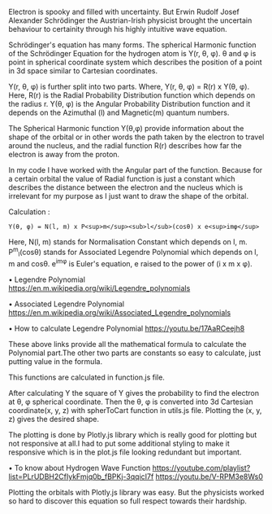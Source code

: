 Electron is spooky and filled with uncertainty.
But Erwin Rudolf Josef Alexander Schrödinger the Austrian-Irish physicist brought the uncertain behaviour to certainity through his highly intuitive wave equation.

Schrödinger's equation has many forms.
The spherical Harmonic function of the Schrödinger Equation for the hydrogen atom is Y(r, θ, φ).
θ and φ is point in spherical coordinate system which describes the position of a point in 3d space similar to Cartesian coordinates.

Y(r, θ, φ) is further split into two parts.
Where, 
    Y(r, θ, φ) = R(r) x Y(θ, φ).
Here, 
    R(r) is the Radial Probability Distribution function which depends on the radius r.
    Y(θ, φ) is the Angular Probability Distribution function and it depends on the 
Azimuthal (l) and Magnetic(m) quantum numbers.

  The Spherical Harmonic function Y(θ,φ) provide information about the shape of the 
orbital or in other words the path taken by the electron to travel around the nucleus, and the radial function R(r) describes how far the electron is away from the proton.

  In my code I have worked with the Angular part of the function.
Because for a certain orbital the value of Radial function is just a 
constant which describes the distance between the electron and the 
nucleus which is irrelevant for my purpose as I just want to draw the 
shape of the orbital.

Calculation :

    Y(θ, φ) = N(l, m) x P<sup>m</sup><sub>l</sub>(cosθ) x e<sup>imφ</sup>

Here,
    N(l, m) stands for Normalisation Constant which depends on l, m.
    P<sup>m</sup><sub>l</sub>(cosθ) stands for Associated Legendre Polynomial which 
    depends on l, m and cosθ.
    e<sup>imφ</sup> is Euler's equation, e raised to the power of (i x m x φ).

• Legendre Polynomial
https://en.m.wikipedia.org/wiki/Legendre_polynomials

• Associated Legendre Polynomial
https://en.m.wikipedia.org/wiki/Associated_Legendre_polynomials

• How to calculate Legendre Polynomial
https://youtu.be/17AaRCeejh8

  These above links provide all the mathematical formula to calculate
the Polynomial part.The other two parts are constants so easy to calculate, just putting value in the formula.

This functions are calculated in function.js file.

  After calculating Y the square of Y gives the probability to find the 
electron at θ, φ spherical coordinate. Then the θ, φ is converted into 
3d Cartesian coordinate(x, y, z) with spherToCart function in utils.js file. Plotting the (x, y, z) gives the desired shape.

  The plotting is done by Plotly.js library which is really good for 
plotting but not responsive at all.I had to put some additional styling to make it responsive which is in the plot.js file looking redundant but important.

• To know about Hydrogen Wave Function
https://youtube.com/playlist?list=PLrUDBH2CfIykFmjq0b_fBPKj-3qqicI7f
https://youtu.be/V-RPM3e8Ws0

Plotting the orbitals with Plotly.js library was easy.
But the physicists worked so hard to discover this equation so full respect towards their hardship.
